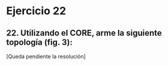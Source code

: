 # Ejercicio 22

##  22. Utilizando el CORE, arme la siguiente topología (fig. 3):

[Queda pendiente la resolución]